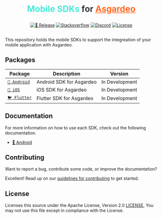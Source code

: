 <h1 align="center" style="color: #343a40;margin: 20px 0;">
  <p align="center"><span style="color: #47EBD8">Mobile SDKs</span> for <a href="https://wso2.com" style="color:#ff6923">Asgardeo</a></p>
</h1>

<div align="center">
  <a href="https://github.com/asgardeo/mobile-ui-sdks/actions/workflows/release.yml"><img src="https://github.com/asgardeo/mobile-ui-sdks/actions/workflows/release.yml" alt="🚀 Release"></a>
  <a href="https://stackoverflow.com/questions/tagged/wso2is"><img src="https://img.shields.io/badge/Ask%20for%20help%20on-Stackoverflow-orange" alt="Stackoverflow"></a>
  <a href="https://discord.gg/wso2"><img src="https://img.shields.io/badge/Join%20us%20on-Discord-%23e01563.svg" alt="Discord"></a>
  <a href="./LICENSE"><img src="https://img.shields.io/badge/License-Apache%202.0-blue.svg" alt="License"></a>
</div>

<br>

This repository holds the mobile SDKs to support the integreation of your mobile application with Asgardeo.

## Packages

| Package | Description | Version |
| --- | --- | --- |
| [`🤖 Android`](./android) | Android SDK for Asgardeo  | In Development |
| [`🍎 iOS`](./iOS) | iOS SDK for Asgardeo   | In Development |
| [`🐦 Flutter`](./flutter) | Flutter SDK for Asgardeo   | In Development |

## Documentation

For more information on how to use each SDK, check out the following documentation.

- [🤖 Android](./android/README.md)

## Contributing

Want to report a bug, contribute some code, or improve the documentation?

Excellent! Read up on our [guidelines for contributing](./CONTRIBUTING.md) to get started.

## License

Licenses this source under the Apache License, Version 2.0 [LICENSE](./LICENSE), You may not use this file except in compliance with the License.
